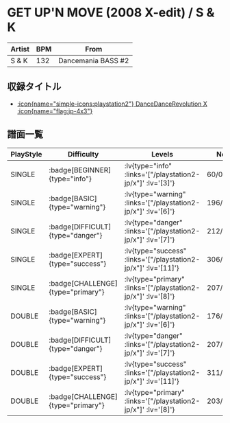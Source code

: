 # GET UP'N MOVE (2008 X-edit) / S & K

|Artist|BPM|From|
|------|---|----|
|S & K|132|Dancemania BASS #2|

## 収録タイトル

- [ :icon{name="simple-icons:playstation2"} DanceDanceRevolution X :icon{name="flag:jp-4x3"} ](/playstation2-jp/x)

## 譜面一覧

|PlayStyle|Difficulty|Levels|Notes|Movie|
|---------|----------|------|-----|-----|
|SINGLE| :badge[BEGINNER]{type="info"} | :lv{type="info" :links='["/playstation2-jp/x"]' :lv='[3]'} |60/0||
|SINGLE| :badge[BASIC]{type="warning"} | :lv{type="warning" :links='["/playstation2-jp/x"]' :lv='[6]'} |196/5||
|SINGLE| :badge[DIFFICULT]{type="danger"} | :lv{type="danger" :links='["/playstation2-jp/x"]' :lv='[7]'} |212/11||
|SINGLE| :badge[EXPERT]{type="success"} | :lv{type="success" :links='["/playstation2-jp/x"]' :lv='[11]'} |306/15||
|SINGLE| :badge[CHALLENGE]{type="primary"} | :lv{type="primary" :links='["/playstation2-jp/x"]' :lv='[8]'} |207/10(27)||
|DOUBLE| :badge[BASIC]{type="warning"} | :lv{type="warning" :links='["/playstation2-jp/x"]' :lv='[6]'} |176/5||
|DOUBLE| :badge[DIFFICULT]{type="danger"} | :lv{type="danger" :links='["/playstation2-jp/x"]' :lv='[7]'} |207/11||
|DOUBLE| :badge[EXPERT]{type="success"} | :lv{type="success" :links='["/playstation2-jp/x"]' :lv='[11]'} |311/0||
|DOUBLE| :badge[CHALLENGE]{type="primary"} | :lv{type="primary" :links='["/playstation2-jp/x"]' :lv='[8]'} |203/8(26)||
